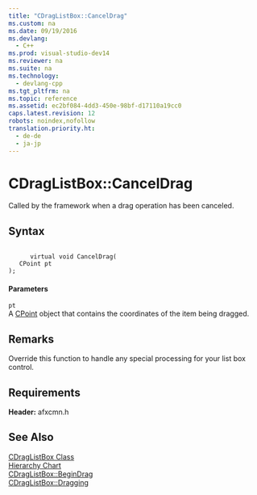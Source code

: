 ```yaml
---
title: "CDragListBox::CancelDrag"
ms.custom: na
ms.date: 09/19/2016
ms.devlang: 
  - C++
ms.prod: visual-studio-dev14
ms.reviewer: na
ms.suite: na
ms.technology: 
  - devlang-cpp
ms.tgt_pltfrm: na
ms.topic: reference
ms.assetid: ec2bf084-4dd3-450e-98bf-d17110a19cc0
caps.latest.revision: 12
robots: noindex,nofollow
translation.priority.ht: 
  - de-de
  - ja-jp
---
```

# CDragListBox::CancelDrag
Called by the framework when a drag operation has been canceled.  
  
## Syntax  
  
```  
  
      virtual void CancelDrag(  
   CPoint pt   
);  
```  
  
#### Parameters  
 `pt`  
 A [CPoint](../vs140/CPoint-Class.md) object that contains the coordinates of the item being dragged.  
  
## Remarks  
 Override this function to handle any special processing for your list box control.  
  
## Requirements  
 **Header:** afxcmn.h  
  
## See Also  
 [CDragListBox Class](../vs140/CDragListBox-Class.md)   
 [Hierarchy Chart](../vs140/Hierarchy-Chart.md)   
 [CDragListBox::BeginDrag](../vs140/CDragListBox--BeginDrag.md)   
 [CDragListBox::Dragging](../vs140/CDragListBox--Dragging.md)